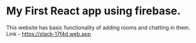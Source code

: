 # My First React app using firebase.

This website has basic functionality of adding rooms and chatting in them.  
Link - https://slack-17f4d.web.app
